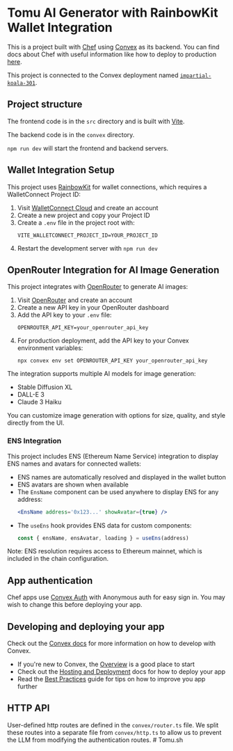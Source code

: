 # Tomu AI Generator with RainbowKit Wallet Integration

This is a project built with [Chef](https://chef.convex.dev) using [Convex](https://convex.dev) as its backend.
You can find docs about Chef with useful information like how to deploy to production [here](https://docs.convex.dev/chef).

This project is connected to the Convex deployment named [`impartial-koala-301`](https://dashboard.convex.dev/d/impartial-koala-301).

## Project structure

The frontend code is in the `src` directory and is built with [Vite](https://vitejs.dev/).

The backend code is in the `convex` directory.

`npm run dev` will start the frontend and backend servers.

## Wallet Integration Setup

This project uses [RainbowKit](https://www.rainbowkit.com/) for wallet connections, which requires a WalletConnect Project ID:

1. Visit [WalletConnect Cloud](https://cloud.walletconnect.com) and create an account
2. Create a new project and copy your Project ID
3. Create a `.env` file in the project root with:
   ```
   VITE_WALLETCONNECT_PROJECT_ID=YOUR_PROJECT_ID
   ```
4. Restart the development server with `npm run dev`

## OpenRouter Integration for AI Image Generation

This project integrates with [OpenRouter](https://openrouter.ai/) to generate AI images:

1. Visit [OpenRouter](https://openrouter.ai/) and create an account
2. Create a new API key in your OpenRouter dashboard
3. Add the API key to your `.env` file:
   ```
   OPENROUTER_API_KEY=your_openrouter_api_key
   ```
4. For production deployment, add the API key to your Convex environment variables:
   ```
   npx convex env set OPENROUTER_API_KEY your_openrouter_api_key
   ```

The integration supports multiple AI models for image generation:

- Stable Diffusion XL
- DALL-E 3
- Claude 3 Haiku

You can customize image generation with options for size, quality, and style directly from the UI.

### ENS Integration

This project includes ENS (Ethereum Name Service) integration to display ENS names and avatars for connected wallets:

- ENS names are automatically resolved and displayed in the wallet button
- ENS avatars are shown when available
- The `EnsName` component can be used anywhere to display ENS for any address:
  ```jsx
  <EnsName address='0x123...' showAvatar={true} />
  ```
- The `useEns` hook provides ENS data for custom components:
  ```jsx
  const { ensName, ensAvatar, loading } = useEns(address)
  ```

Note: ENS resolution requires access to Ethereum mainnet, which is included in the chain configuration.

## App authentication

Chef apps use [Convex Auth](https://auth.convex.dev/) with Anonymous auth for easy sign in. You may wish to change this before deploying your app.

## Developing and deploying your app

Check out the [Convex docs](https://docs.convex.dev/) for more information on how to develop with Convex.

- If you're new to Convex, the [Overview](https://docs.convex.dev/understanding/) is a good place to start
- Check out the [Hosting and Deployment](https://docs.convex.dev/production/) docs for how to deploy your app
- Read the [Best Practices](https://docs.convex.dev/understanding/best-practices/) guide for tips on how to improve you app further

## HTTP API

User-defined http routes are defined in the `convex/router.ts` file. We split these routes into a separate file from `convex/http.ts` to allow us to prevent the LLM from modifying the authentication routes.
#   T o m u . s h 
 
 
